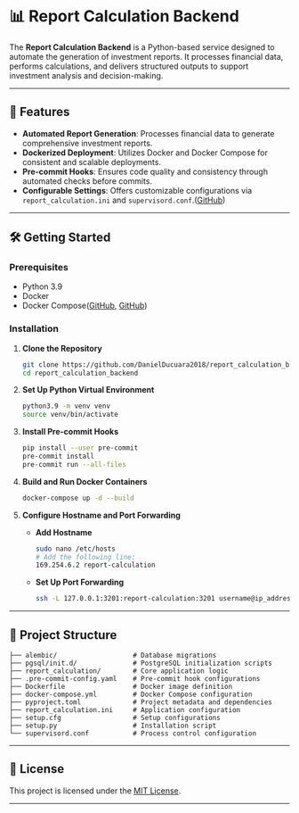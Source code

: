 # 📊 Report Calculation Backend

The **Report Calculation Backend** is a Python-based service designed to automate the generation of investment reports. It processes financial data, performs calculations, and delivers structured outputs to support investment analysis and decision-making.

---

## 🚀 Features

* **Automated Report Generation**: Processes financial data to generate comprehensive investment reports.
* **Dockerized Deployment**: Utilizes Docker and Docker Compose for consistent and scalable deployments.
* **Pre-commit Hooks**: Ensures code quality and consistency through automated checks before commits.
* **Configurable Settings**: Offers customizable configurations via `report_calculation.ini` and `supervisord.conf`.([GitHub][1])

---

## 🛠️ Getting Started

### Prerequisites

* Python 3.9
* Docker
* Docker Compose([GitHub][1], [GitHub][2])

### Installation

1. **Clone the Repository**

   ```bash
   git clone https://github.com/DanielDucuara2018/report_calculation_backend.git
   cd report_calculation_backend
   ```
   
2. **Set Up Python Virtual Environment**

   ```bash
   python3.9 -m venv venv
   source venv/bin/activate
   ```
   
3. **Install Pre-commit Hooks**

   ```bash
   pip install --user pre-commit
   pre-commit install
   pre-commit run --all-files
   ```

4. **Build and Run Docker Containers**

   ```bash
   docker-compose up -d --build
   ```

5. **Configure Hostname and Port Forwarding**

   * **Add Hostname**

     ```bash
     sudo nano /etc/hosts
     # Add the following line:
     169.254.6.2 report-calculation
     ```

   * **Set Up Port Forwarding**

     ```bash
     ssh -L 127.0.0.1:3201:report-calculation:3201 username@ip_address
     ```

---

## 📁 Project Structure

```plaintext
├── alembic/                   # Database migrations
├── pgsql/init.d/              # PostgreSQL initialization scripts
├── report_calculation/        # Core application logic
├── .pre-commit-config.yaml    # Pre-commit hook configurations
├── Dockerfile                 # Docker image definition
├── docker-compose.yml         # Docker Compose configuration
├── pyproject.toml             # Project metadata and dependencies
├── report_calculation.ini     # Application configuration
├── setup.cfg                  # Setup configurations
├── setup.py                   # Installation script
└── supervisord.conf           # Process control configuration
```

---

## 📄 License

This project is licensed under the [MIT License](LICENSE).

---

[1]: https://github.com/DanielDucuara2018/report_calculation_backend?utm_source=chatgpt.com "DanielDucuara2018/report_calculation_backend - GitHub"
[2]: https://github.com/DanielDucuara2018/report_calculation_backend/security?utm_source=chatgpt.com "DanielDucuara2018/report_calculation_backend - GitHub"
